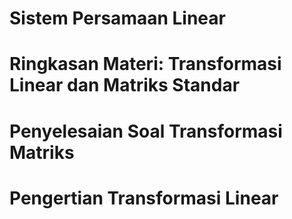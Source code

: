# Sistem Persamaan Linear
# Ringkasan Materi: Transformasi Linear dan Matriks Standar
# Penyelesaian Soal Transformasi Matriks
# Pengertian Transformasi Linear

````